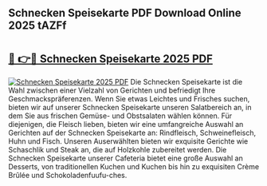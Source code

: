 ## Schnecken Speisekarte PDF Download Online 2025 tAZFf

# <h2><a href="http://gc5y62.nevu.top/?p=Schnecken+Speisekarte">🔗 👉🔴 Schnecken Speisekarte 2025 PDF</a></h2>

[![Schnecken Speisekarte 2025 PDF](https://i.imgur.com/dBaPXMq.png)](http://gc5y62.nevu.top/?p=Schnecken+Speisekarte)
Die Schnecken Speisekarte ist die Wahl zwischen einer Vielzahl von Gerichten und befriedigt Ihre Geschmackspräferenzen. Wenn Sie etwas Leichtes und Frisches suchen, bieten wir auf unserer Schnecken Speisekarte unseren Salatbereich an, in dem Sie aus frischen Gemüse- und Obstsalaten wählen können. Für diejenigen, die Fleisch lieben, bieten wir eine umfangreiche Auswahl an Gerichten auf der Schnecken Speisekarte an: Rindfleisch, Schweinefleisch, Huhn und Fisch. Unseren Auserwählten bieten wir exquisite Gerichte wie Schaschlik und Steak an, die auf Holzkohle zubereitet werden. Die Schnecken Speisekarte unserer Cafeteria bietet eine große Auswahl an Desserts, von traditionellen Kuchen und Kuchen bis hin zu exquisiten Crème Brûlée und Schokoladenfuufu-ches.
